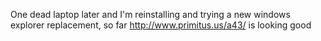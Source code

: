 One dead laptop later and I'm reinstalling and trying a new windows explorer replacement, so far http://www.primitus.us/a43/ is looking good